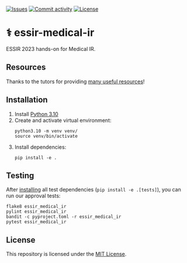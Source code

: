 [![Issues](https://img.shields.io/github/issues/heinrichreimer/essir-medical-ir?style=flat-square)](https://github.com/heinrichreimer/essir-medical-ir/issues)
[![Commit activity](https://img.shields.io/github/commit-activity/m/heinrichreimer/essir-medical-ir?style=flat-square)](https://github.com/heinrichreimer/essir-medical-ir/commits)
[![License](https://img.shields.io/github/license/heinrichreimer/essir-medical-ir?style=flat-square)](LICENSE)

# ⚕️ essir-medical-ir

ESSIR 2023 hands-on for Medical IR.

## Resources

Thanks to the tutors for providing [many useful resources](https://github.com/ProjectDossier/essir-medical-session)!

## Installation

1. Install [Python 3.10](https://python.org/downloads/)
2. Create and activate virtual environment:
    ```shell
    python3.10 -m venv venv/
    source venv/bin/activate
    ```
3. Install dependencies:
    ```shell
    pip install -e .
    ```

## Testing

After [installing](#installation) all test dependencies (`pip install -e .[tests]`), you can run our approval tests:

```shell script
flake8 essir_medical_ir
pylint essir_medical_ir
bandit -c pyproject.toml -r essir_medical_ir
pytest essir_medical_ir
```

## License

This repository is licensed under the [MIT License](LICENSE).
